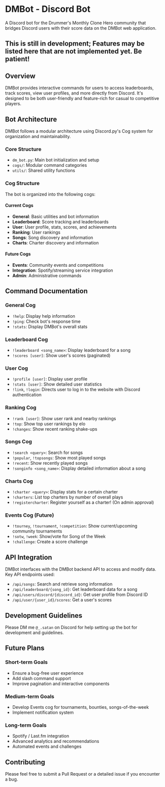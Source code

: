 # DMBot - Discord Bot

A Discord bot for the Drummer's Monthly Clone Hero community that bridges Discord users with their score data on the DMBot web application.

## This is still in development; Features may be listed here that are not implemented yet. Be patient!

## Overview

DMBot provides interactive commands for users to access leaderboards, track scores, view user profiles, and more directly from Discord. It's designed to be both user-friendly and feature-rich for casual to competitive players.

## Bot Architecture

DMBot follows a modular architecture using Discord.py's Cog system for organization and maintainability.

### Core Structure
- `dm_bot.py`: Main bot initialization and setup
- `cogs/`: Modular command categories
- `utils/`: Shared utility functions

### Cog Structure

The bot is organized into the following cogs:

#### Current Cogs
- **General**: Basic utilities and bot information
- **Leaderboard**: Score tracking and leaderboards
- **User**: User profile, stats, scores, and achievements
- **Ranking**: User rankings
- **Songs**: Song discovery and information
- **Charts**: Charter discovery and information

#### Future Cogs
- **Events**: Community events and competitions
- **Integration**: Spotify/streaming service integration
- **Admin**: Administrative commands

## Command Documentation

### General Cog
- `!help`: Display help information
- `!ping`: Check bot's response time
- `!stats`: Display DMBot's overall stats

### Leaderboard Cog
- `!leaderboard <song_name>`: Display leaderboard for a song
- `!scores [user]`: Show user's scores (paginated)

### User Cog
- `!profile [user]`: Display user profile
- `!stats [user]`: Show detailed user statistics
- `!link`, `!login`: Directs user to log in to the website with Discord authentication

### Ranking Cog
- `!rank [user]`: Show user rank and nearby rankings
- `!top`: Show top user rankings by elo
- `!changes`: Show recent ranking shake-ups

### Songs Cog
- `!search <query>`: Search for songs
- `!popular`, `!topsongs`: Show most played songs
- `!recent`: Show recently played songs
- `!songinfo <song_name>`: Display detailed information about a song

### Charts Cog
- `!charter <query>`: Display stats for a certain charter
- `!charters`: List top charters by number of overall plays
- `!registercharter`: Register yourself as a charter! (On admin approval)

### Events Cog (Future)
- `!tourney`, `!tournament`, `!competition`: Show current/upcoming community tournaments
- `!sotw`, `!week`: Show/vote for Song of the Week
- `!challenge`: Create a score challenge

## API Integration

DMBot interfaces with the DMBot backend API to access and modify data. Key API endpoints used:

- `/api/songs`: Search and retrieve song information
- `/api/leaderboard/{song_id}`: Get leaderboard data for a song
- `/api/users/discord/{discord_id}`: Get user profile from Discord ID
- `/api/user/{user_id}/scores`: Get a user's scores

## Development Guidelines

Please DM me `@_.satan` on Discord for help setting up the bot for development and guidelines.

## Future Plans

### Short-term Goals
- Ensure a bug-free user experience
- Add slash command support
- Improve pagination and interactive components

### Medium-term Goals
- Develop Events cog for tournaments, bounties, songs-of-the-week
- Implement notification system

### Long-term Goals
- Spotify / Last.fm integration
- Advanced analytics and recommendations
- Automated events and challenges

## Contributing

Please feel free to submit a Pull Request or a detailed issue if you encounter a bug.